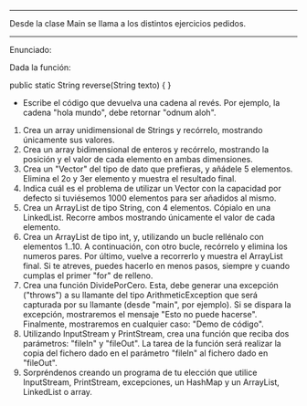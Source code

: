 ***
Desde la clase Main se llama a los distintos ejercicios pedidos.
***

Enunciado:

Dada la función:

public static String reverse(String texto) { }

- Escribe el código que devuelva una cadena al revés. Por ejemplo, la cadena "hola mundo", debe retornar "odnum aloh".

1. Crea un array unidimensional de Strings y recórrelo, mostrando únicamente sus valores.
2. Crea un array bidimensional de enteros y recórrelo, mostrando la posición y el valor de cada elemento en ambas dimensiones.
3. Crea un "Vector" del tipo de dato que prefieras, y añádele 5 elementos. Elimina el 2o y 3er elemento y muestra el resultado final.
4. Indica cuál es el problema de utilizar un Vector con la capacidad por defecto si tuviésemos 1000 elementos para ser añadidos al mismo.
5. Crea un ArrayList de tipo String, con 4 elementos. Cópialo en una LinkedList. Recorre ambos mostrando únicamente el valor de cada elemento.
6. Crea un ArrayList de tipo int, y, utilizando un bucle rellénalo con elementos 1..10. A continuación, con otro bucle, recórrelo y elimina los numeros pares. Por último, vuelve a recorrerlo y muestra el ArrayList final. Si te atreves, puedes hacerlo en menos pasos, siempre y cuando cumplas el primer "for" de relleno.
7. Crea una función DividePorCero. Esta, debe generar una excepción ("throws") a su llamante del tipo ArithmeticException que será capturada por su llamante (desde "main", por ejemplo). Si se dispara la excepción, mostraremos el mensaje "Esto no puede hacerse". Finalmente, mostraremos en cualquier caso: "Demo de código".
8. Utilizando InputStream y PrintStream, crea una función que reciba dos parámetros: "fileIn" y "fileOut". La tarea de la función será realizar la copia del fichero dado en el parámetro "fileIn" al fichero dado en "fileOut".
9. Sorpréndenos creando un programa de tu elección que utilice InputStream, PrintStream, excepciones, un HashMap y un ArrayList, LinkedList o array.